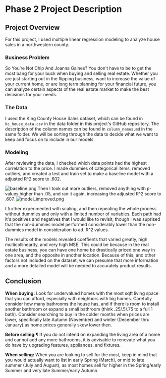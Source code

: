 # Phase 2 Project Description


## Project Overview

For this project, I used multiple linear regression modeling to analyze house sales in a northwestern county.

### Business Problem

So You’re Not Chip And Joanna Gaines? You don't have to be to get the most bang for your buck when buying and selling real estate. Whether you are just starting out in the flipping business, want to increase the value of your current home, or are long term planning for your financial future, you can analyze certain aspects of the real estate market to make the best decisions for your needs. 

### The Data

I used the King County House Sales dataset, which can be found in  `kc_house_data.csv` in the data folder in this project's GitHub repository. The description of the column names can be found in `column_names.md` in the same folder. We will be sorting through the data to decide what we want to keep and focus on to include in our models.

### Modeling

After reviewing the data, I checked which data points had the highest correlation to the price. I made dummies of categorical items, removed outliers, and created a test and train set to make a baseline model with a adjusted R^2 score to .602. 

![baseline.png](https://user-images.githubusercontent.com/102811933/193312198-1a59b297-7054-4524-a67f-2895e0c15b1e.png)
Then I took out more outliers, removed anything with p-values higher than .05, and ran it again, increasing the adjusted R^2 score to .607. 
![model_improved.png](https://user-images.githubusercontent.com/102811933/193312717-b3cf5ecf-52eb-41b2-9f44-c957a47f27a9.png)

I further experimented with scaling, and then repeating the whole process without dummies and only with a limited number of variables. Each path had it's positives and negatives that I would like to revisit, though I was suprised that the non-dummies model performed considerably lower than the non-dummies model in consideration to ad. R^2 values. 

The results of the models revealed coeffients that varied greatly, high multicollinearity, and very high MSE. This could be because in the real estate business, you can have one home be drastically priced one way in one area, and the opposite in another location. Because of this, and other factors not included on the dataset, we can presume that more information and a more detailed model will be needed to accurately product results.

## Conclusion

**When buying:**
Look for undervalued homes with the most sqft living space that you can afford, especially with neighbors with big homes. Carefully consider how many bathrooms the house has, and if there is room to install another bathroom or expand a small bathroom (think .25/.5/.75 to a full 1 bath). Consider searching to buy in the colder months when prices are lower, specifically late Autumn (November) and winter (December thru January) as home prices generally skew lower then.

**Before selling:¶**
If you do not intend on expanding the living area of a home and cannot add any more bathrooms, it is advisable to renovate what you do have by upgrading features, appliances, and fixtures.

**When selling:**
When you are looking to sell for the most, keep in mind that you would actually want to list in early Spring (March), or mid to late summer (July and August), as most homes sell for higher in the Spring/early Summer and very late Summer/early Autumn.
